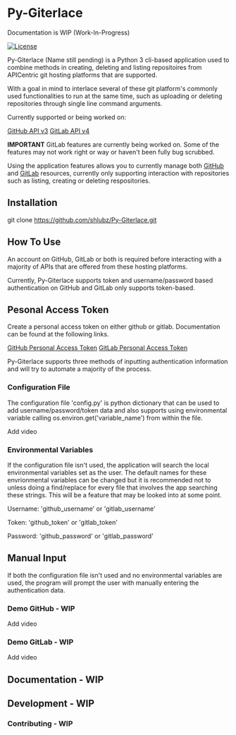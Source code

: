 # Py-Giterlace
Documentation is WIP (Work-In-Progress)

[![License](https://img.shields.io/badge/license-LGPL-blue.svg)](https://en.wikipedia.org/wiki/GNU_Lesser_General_Public_License)

Py-Giterlace (Name still pending) is a Python 3 cli-based application used to combine methods in creating, deleting and listing repositoires from APICentric
git hosting platforms that are supported.

With a goal in mind to interlace several of these git platform's commonly used functionalities to run at the same time, such as uploading or deleting repositories
through single line command arguments.

Currently supported or being worked on:

[GitHub API v3]: https://developer.github.com/v3
[GitLab API v4]: https://docs.gitlab.com/ee/api/README.html

[GitHub API v3]
[GitLab API v4]

**IMPORTANT**
GitLab features are currently being worked on. Some of the features may not work right or way or haven't been fully bug scrubbed.

[GitHub]: https://github.com/about
[GitLab]: https://about.gitlab.com/

Using the application features allows you to currently manage both [GitHub] and [GitLab] resources, currently only supporting interaction with repositories
such as listing, creating or deleting respositories.

## Installation

git clone https://github.com/shlubz/Py-Giterlace.git

## How To Use
An account on GitHub, GitLab or both is required before interacting with a majority of APIs that are offered from these hosting platforms.

Currently, Py-Giterlace supports token and username/password based authentication on GitHub and GitLab only supports token-based.

## Pesonal Access Token
Create a personal access token on either github or gitlab. Documentation can be found at the following links.

[GitHub Personal Access Token]: https://help.github.com/en/articles/creating-a-personal-access-token-for-the-command-line
[GitLab Personal Access Token]: https://docs.gitlab.com/ee/user/profile/personal_access_tokens.html

[GitHub Personal Access Token]
[GitLab Personal Access Token]

Py-Giterlace supports three methods of inputting authentication information and will try to automate a majority of the process.

### Configuration File
The configuration file 'config.py' is python dictionary that can be used to add username/password/token data and also supports
using environmental variable calling os.environ.get('variable_name') from within the file.

Add video

### Environmental Variables
If the configuration file isn't used, the application will search the local environmental variables set as the user.
The default names for these envrionmental variables can be changed but it is recommended not to unless doing a find/replace for every file that involves the app
searching these strings.  This will be a feature that may be looked into at some point.

Username: 'github_username' or 'gitlab_username'

Token:    'github_token' or 'gitlab_token'

Password: 'github_password' or 'gitlab_password'

## Manual Input
If both the configuration file isn't used and no environmental variables are used, the program will prompt the user with manually entering the authentication data.

### Demo GitHub - WIP
Add video

### Demo GitLab - WIP
Add video

## Documentation - WIP

## Development - WIP

### Contributing - WIP
